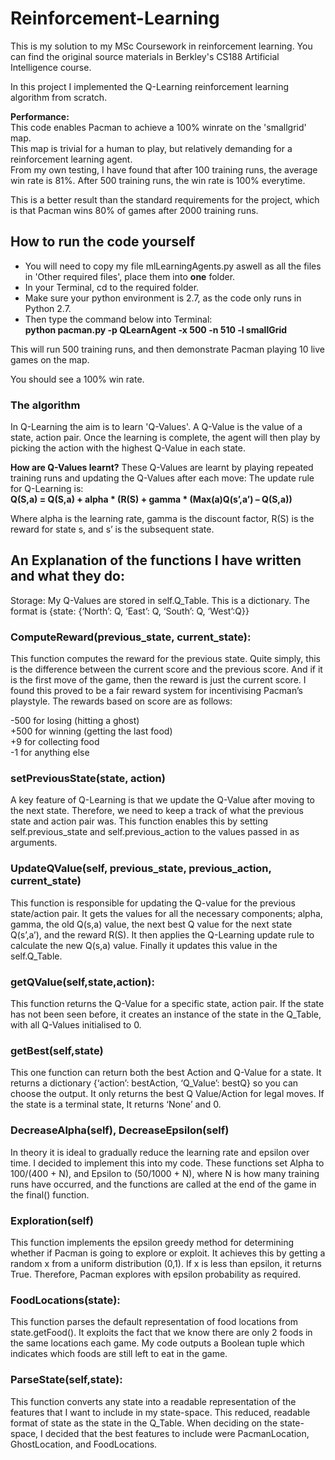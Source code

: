 # Reinforcement-Learning

This is my solution to my MSc Coursework in reinforcement learning. You can find the original source materials in Berkley's CS188 Artificial Intelligence course. 

In this project I implemented the Q-Learning reinforcement learning algorithm from scratch.

**Performance:** <br>
This code enables Pacman to achieve a 100% winrate on the 'smallgrid' map. <br>
This map is trivial for a human to play, but relatively demanding for a reinforcement learning agent. <br>
From my own testing, I have found that after 100 training runs, the average win rate is 81%.
After 500 training runs, the win rate is 100% everytime. 

This is a better result than the standard requirements for the project, which is that Pacman wins 80% of games after 2000 training runs.

## How to run the code yourself

- You will need to copy my file mlLearningAgents.py aswell as all the files in 'Other required files',
place them into **one** folder.
- In your Terminal, cd to the required folder.
- Make sure your python environment is 2.7, as the code only runs in Python 2.7.
- Then type the command below into Terminal:<br>
**python pacman.py -p QLearnAgent -x 500 -n 510 -l smallGrid**

This will run 500 training runs, and then demonstrate Pacman playing 10 live games on the map.

You should see a 100% win rate. 

### The algorithm

In Q-Learning the aim is to learn 'Q-Values'. A Q-Value is the value of a state, action pair. 
Once the learning is complete, the agent will then play by picking the action with the highest Q-Value in each state. 

**How are Q-Values learnt?**
These Q-Values are learnt by playing repeated training runs and updating the Q-Values after each move:
The update rule for Q-Learning is: <br> 
**Q(S,a) = Q(S,a) + alpha * (R(S) + gamma * (Max(a)Q(s’,a’) – Q(S,a))**

Where alpha is the learning rate, gamma is the discount factor, R(S) is the reward for state s, and s’ is the subsequent state.




## An Explanation of the functions I have written and what they do:

Storage: My Q-Values are stored in self.Q_Table. This is a dictionary. The format is
{state: {‘North’: Q, ‘East’: Q, ‘South’: Q, ‘West’:Q}}

### ComputeReward(previous_state, current_state): 
This function computes the reward for the previous state.
Quite simply, this is the difference between the current score and the previous score. And if it is the first move of the game, then the reward is just the current score. 
I found this proved to be a fair reward system for incentivising Pacman’s playstyle. The rewards based on score are as follows:

-500 for losing (hitting a ghost) <br>
+500 for winning (getting the last food) <br>
+9 for collecting food <br>
-1 for anything else

### setPreviousState(state, action)
A key feature of Q-Learning is that we update the Q-Value after moving to the next state.
Therefore, we need to keep a track of what the previous state and action pair was.
This function enables this by setting self.previous_state and self.previous_action to the values passed in as arguments. 

### UpdateQValue(self, previous_state, previous_action, current_state)

This function is responsible for updating the Q-value for the previous state/action pair. 
It gets the values for all the necessary components; alpha, gamma, the old Q(s,a) value, the next best Q value for the next state Q(s’,a’), and the reward R(S).
It then applies the Q-Learning update rule to calculate the new Q(s,a) value. 
Finally it updates this value in the self.Q_Table.

### getQValue(self,state,action):
This function returns the Q-Value for a specific state, action pair.
If the state has not been seen before, it creates an instance of the state in the Q_Table, with all Q-Values initialised to 0.

### getBest(self,state)
This one function can return both the best Action and Q-Value for a state.
It returns a dictionary {‘action’: bestAction, ‘Q_Value’: bestQ} so you can choose the output. 
It only returns the best Q Value/Action for legal moves. 
If the state is a terminal state, It returns ‘None’ and 0.


### DecreaseAlpha(self), DecreaseEpsilon(self)
In theory it is ideal to gradually reduce the learning rate and epsilon over time. I decided to implement this into my code. These functions set Alpha to 100/(400 + N), and Epsilon to (50/1000 + N), where N is how many training runs have occurred, and the functions are called at the end of the game in the final() function.

### Exploration(self)
This function implements the epsilon greedy method for determining whether if Pacman is going to explore or exploit. 
It achieves this by getting a random x from a uniform distribution (0,1). If x is less than epsilon, it returns True.  Therefore, Pacman explores with epsilon probability as required. 


### FoodLocations(state):
This function parses the default representation of food locations from state.getFood(). It exploits the fact that we know there are only 2 foods in the same locations each game. My code outputs a Boolean tuple which indicates which foods are still left to eat in the game. 

### ParseState(self,state):

This function converts any state into a readable representation of the features that I want to include in my state-space. This reduced, readable format of state as the state in the Q_Table. When deciding on the state-space, I decided that the best features to include were PacmanLocation, GhostLocation, and FoodLocations. 

